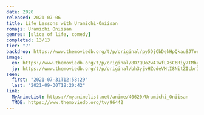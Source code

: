 ```yaml
---
date: 2020
released: 2021-07-06
title: Life Lessons with Uramichi-Oniisan
romaji: Uramichi Oniisan
genres: [slice of life, comedy]
completed: 13/13
tier: "?"
backdrop: https://www.themoviedb.org/t/p/original/py5DjCbDekHpQkauSJToeO2FWjS.jpg
image:
  en: https://www.themoviedb.org/t/p/original/8D7QUo2w4TwfLXsC6Riy7TMhyje.jpg
  jp: https://www.themoviedb.org/t/p/original/bh3yjvHZodeVMtI8NitZIcbrIUK.jpg
seen:
  first: "2021-07-31T12:58:29"
  last: "2021-09-30T18:20:42"
link:
  MyAnimeList: https://myanimelist.net/anime/40620/Uramichi_Oniisan
  TMDB: https://www.themoviedb.org/tv/96442
---
```

